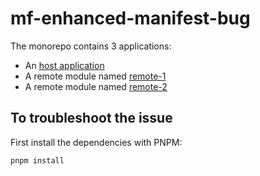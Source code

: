 # mf-enhanced-manifest-bug

The monorepo contains 3 applications:
- An [host application](./packages/host/)
- A remote module named [remote-1](./packages/remote-1/)
- A remote module named [remote-2](./packages/remote-2/)

## To troubleshoot the issue

First install the dependencies with PNPM:

```bash
pnpm install
```


